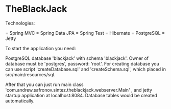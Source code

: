 TheBlackJack
============

Technologies:

 = Spring MVC
 = Spring Data JPA
 = Spring Test 
 = Hibernate
 = PostgreSQL
 = Jetty
 
To start the application you need:

PostgreSQL database 'blackjack' with schema 'blackjack'. Owner of database must be 'postgres', password: 'root'. For creating database you can use script 'createDatabase.sql'
and 'createSchema.sql', which placed in src/main/resources/sql. 

After that you can just run main class 'com.andrew.safronov.sintez.theblackjack.webserver.Main' , and jetty startup application at localhost:8084.
Database tables would be created automatically.





